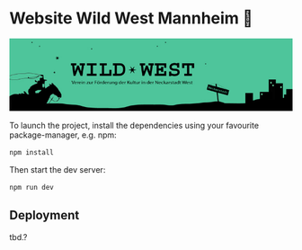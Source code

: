 # Website Wild West Mannheim 🐎

![wild-wester-header](/public/img/header_original.jpg)

To launch the project, install the dependencies using your favourite package-manager, e.g. npm:

```sh
npm install
```

Then start the dev server:
```sh
npm run dev
```

## Deployment
tbd.?
